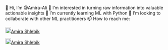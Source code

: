  👋 Hi, I’m @Amira-Ali
 👀 I’m interested in turning raw information into valuable actionable insights
 🌱 I’m currently learning ML with Python
 💞️ I’m looking to collaborate with other ML practitioners
 📫 How to reach me:
  
  
  <a href="https://www.linkedin.com/in/amira-shlebik-736751bb/"><img width="18" height="18" src="https://user-images.githubusercontent.com/52612361/147652538-506ab989-9ad6-4fa4-affc-74e90f49d82f.png">Amira Shlebik</a>

  <a href="https://www.kaggle.com/amiraslebik"><img width="18" height="18" src="https://user-images.githubusercontent.com/52612361/147652535-de791a4c-dd94-4302-ba9c-b3327e0c5e87.png">Amira Shlebik</a>
  
